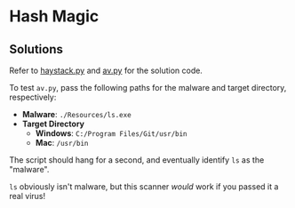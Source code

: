 # Hash Magic

## Solutions

Refer to [haystack.py](haystack.py) and [av.py](av.py) for the solution code.

To test `av.py`, pass the following paths for the malware and target directory, respectively:
- **Malware**: `./Resources/ls.exe`
- **Target Directory**
  - **Windows**: `C:/Program Files/Git/usr/bin`
  - **Mac**: `/usr/bin`

The script should hang for a second, and eventually identify `ls` as the "malware".

`ls` obviously isn't malware, but this scanner _would_ work if you passed it a real virus!
